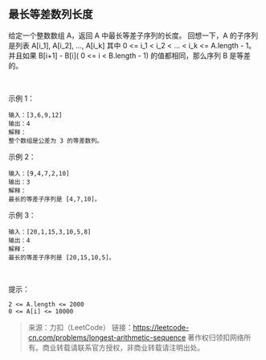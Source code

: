 ## 最长等差数列长度
给定一个整数数组 A，返回 A 中最长等差子序列的长度。
回想一下，A 的子序列是列表 A[i_1], A[i_2], ..., A[i_k] 其中 0 <= i_1 < i_2 < ... < i_k <= A.length - 1。并且如果 B[i+1] - B[i]( 0 <= i < B.length - 1) 的值都相同，那么序列 B 是等差的。

 

示例 1：
```
输入：[3,6,9,12]
输出：4
解释： 
整个数组是公差为 3 的等差数列。
```
示例 2：
```
输入：[9,4,7,2,10]
输出：3
解释：
最长的等差子序列是 [4,7,10]。
```
示例 3：
```
输入：[20,1,15,3,10,5,8]
输出：4
解释：
最长的等差子序列是 [20,15,10,5]。
```
 

提示：
```
2 <= A.length <= 2000
0 <= A[i] <= 10000
```

>来源：力扣（LeetCode）
>链接：https://leetcode-cn.com/problems/longest-arithmetic-sequence
>著作权归领扣网络所有。商业转载请联系官方授权，非商业转载请注明出处。